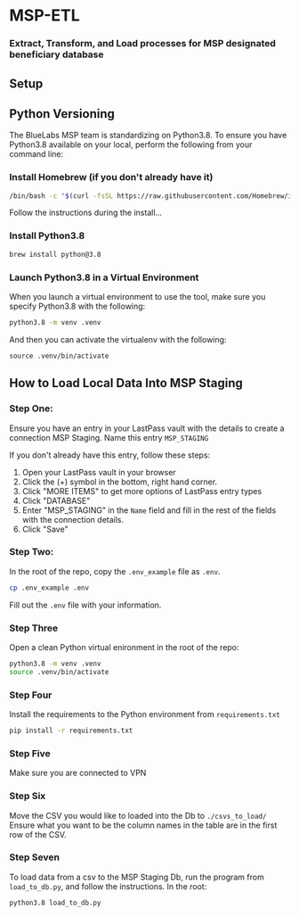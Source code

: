 # MSP-ETL

### Extract, Transform, and Load processes for MSP designated beneficiary database

## Setup

## Python Versioning
The BlueLabs MSP team is standardizing on Python3.8. To ensure you have Python3.8 available on your local, perform the following from your command line:

### Install Homebrew (if you don't already have it) 
```bash
/bin/bash -c "$(curl -fsSL https://raw.githubusercontent.com/Homebrew/install/HEAD/install.sh)"
```
Follow the instructions during the install...

### Install Python3.8
```bash
brew install python@3.8
```

### Launch Python3.8 in a Virtual Environment
When you launch a virtual environment to use the tool, make sure you specify Python3.8 with the following:
```bash
python3.8 -m venv .venv
```
And then you can activate the virtualenv with the following:
```
source .venv/bin/activate
```

## How to Load Local Data Into MSP Staging

### Step One:
Ensure you have an entry in your LastPass vault with the details to create a connection MSP Staging. Name this entry `MSP_STAGING` 

If you don't already have this entry, follow these steps:

1. Open your LastPass vault in your browser
2. Click the (+) symbol in the bottom, right hand corner. 
3. Click "MORE ITEMS" to get more options of LastPass entry types
4. Click "DATABASE"
5. Enter "MSP_STAGING" in the `Name` field and fill in the rest of the fields with the connection details. 
6. Click "Save" 


### Step Two: 
In the root of the repo, copy the `.env_example` file as `.env`.
```bash
cp .env_example .env
```

Fill out the `.env` file with your information. 


### Step Three 
Open a clean Python virtual enironment in the root of the repo:

```bash
python3.8 -m venv .venv
source .venv/bin/activate
```

### Step Four
Install the requirements to the Python environment from `requirements.txt`
```bash
pip install -r requirements.txt
```

### Step Five
Make sure you are connected to VPN

### Step Six
Move the CSV you would like to loaded into the Db to `./csvs_to_load/`  
Ensure what you want to be the column names in the table are in the first row of the CSV. 

### Step Seven
To load data from a csv to the MSP Staging Db, run the program from `load_to_db.py`, and follow the instructions. In the root: 
```bash
python3.8 load_to_db.py
```